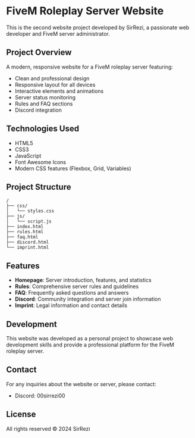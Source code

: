 # FiveM Roleplay Server Website

This is the second website project developed by SirRezi, a passionate web developer and FiveM server administrator.

## Project Overview

A modern, responsive website for a FiveM roleplay server featuring:
- Clean and professional design
- Responsive layout for all devices
- Interactive elements and animations
- Server status monitoring
- Rules and FAQ sections
- Discord integration

## Technologies Used

- HTML5
- CSS3
- JavaScript
- Font Awesome Icons
- Modern CSS features (Flexbox, Grid, Variables)

## Project Structure

```
/
├── css/
│   └── styles.css
├── js/
│   └── script.js
├── index.html
├── rules.html
├── faq.html
├── discord.html
└── imprint.html
```

## Features

- **Homepage**: Server introduction, features, and statistics
- **Rules**: Comprehensive server rules and guidelines
- **FAQ**: Frequently asked questions and answers
- **Discord**: Community integration and server join information
- **Imprint**: Legal information and contact details

## Development

This website was developed as a personal project to showcase web development skills and provide a professional platform for the FiveM roleplay server.

## Contact

For any inquiries about the website or server, please contact:
- Discord: 00sirrezi00

## License

All rights reserved © 2024 SirRezi 

